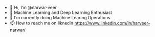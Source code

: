 - 👋 Hi, I’m @narwar-veer
- 👀 Machine Learning and Deep Learning Enthusiast
- 🌱 I’m currently doing Machine Learing Operations.
- 📫 How to reach me on liknedin  https://www.linkedin.com/in/harveer-narwar/

<!---
narwar-veer/narwar-veer is a ✨ special ✨ repository because its `README.md` (this file) appears on your GitHub profile.
You can click the Preview link to take a look at your changes.
--->

